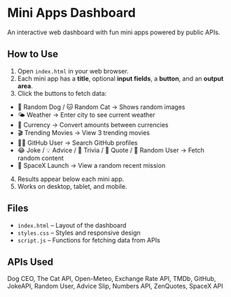 # Mini Apps Dashboard

An interactive web dashboard with fun mini apps powered by public APIs.

## How to Use

1. Open `index.html` in your web browser.
2. Each mini app has a **title**, optional **input fields**, a **button**, and an **output area**.
3. Click the buttons to fetch data:

- 🐶 Random Dog / 🐱 Random Cat → Shows random images  
- 🌤️ Weather → Enter city to see current weather  
- 💱 Currency → Convert amounts between currencies  
- 🎬 Trending Movies → View 3 trending movies  
- 🧑‍💻 GitHub User → Search GitHub profiles  
- 😂 Joke / 💡 Advice / 🔢 Trivia / 💬 Quote / 👤 Random User → Fetch random content  
- 🚀 SpaceX Launch → View a random recent mission

4. Results appear below each mini app.  
5. Works on desktop, tablet, and mobile.

## Files

- `index.html` – Layout of the dashboard  
- `styles.css` – Styles and responsive design  
- `script.js` – Functions for fetching data from APIs

## APIs Used

Dog CEO, The Cat API, Open-Meteo, Exchange Rate API, TMDb, GitHub, JokeAPI, Random User, Advice Slip, Numbers API, ZenQuotes, SpaceX API